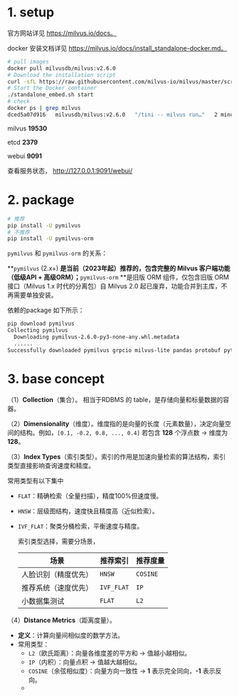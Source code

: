 # 1. setup

官方网站详见  https://milvus.io/docs。

docker 安装文档详见  https://milvus.io/docs/install_standalone-docker.md。

```sh
# pull images
docker pull milvusdb/milvus:v2.6.0
# Download the installation script
curl -sfL https://raw.githubusercontent.com/milvus-io/milvus/master/scripts/standalone_embed.sh -o standalone_embed.sh
# Start the Docker container
./standalone_embed.sh start
# check
docker ps | grep milvus
dced5a07d916   milvusdb/milvus:v2.6.0   "/tini -- milvus run…"   2 minutes ago   Up 2 minutes (healthy)   0.0.0.0:2379->2379/tcp, :::2379->2379/tcp, 0.0.0.0:9091->9091/tcp, :::9091->9091/tcp, 0.0.0.0:19530->19530/tcp, :::19530->19530/tcp   milvus-standalone
```

milvus **19530**

etcd **2379**

webui **9091**

查看服务状态， http://127.0.0.1:9091/webui/

# 2. package



```sh
# 推荐
pip install -U pymilvus
# 不推荐
pip install -U pymilvus-orm
```

`pymilvus` 和 `pymilvus-orm` 的关系：

**`pymilvus` (2.x+) **是当前（2023年起）推荐的，包含完整的 Milvus 客户端功能（低级API + 高级ORM）；**`pymilvus-orm` **是旧版 ORM 组件，仅包含旧版 ORM 接口（Milvus 1.x 时代的分离包）自 Milvus 2.0 起已废弃，功能合并到主库，不再需要单独安装。

依赖的package 如下所示：

```sh
pip download pymilvus
Collecting pymilvus
  Downloading pymilvus-2.6.0-py3-none-any.whl.metadata 
  ......
Successfully downloaded pymilvus grpcio milvus-lite pandas protobuf python-dotenv setuptools ujson numpy python-dateutil pytz tzdata tqdm six
```



# 3. base concept

（1）**Collection**（集合）。 相当于RDBMS 的 table，是存储向量和标量数据的容器。

（2）**Dimensionality**（维度）。维度指的是向量的长度（元素数量），决定向量空间的结构。例如，`[0.1, -0.2, 0.8, ..., 0.4]` 若包含 **128** 个浮点数 → 维度为 **128**。

（3）**Index Types**（索引类型）。索引的作用是加速向量检索的算法结构，索引类型直接影响查询速度和精度。

常用类型有以下集中

- `FLAT`：精确检索（全量扫描），精度100%但速度慢。

- `HNSW`：层级图结构，速度快且精度高（近似检索）。

- `IVF_FLAT`：聚类分桶检索，平衡速度与精度。

  索引类型选择，需要分场景， 

  | 场景                 | 推荐索引   | 推荐度量 |
  | -------------------- | ---------- | -------- |
  | 人脸识别（精度优先） | `HNSW`     | `COSINE` |
  | 推荐系统（速度优先） | `IVF_FLAT` | `IP`     |
  | 小数据集测试         | `FLAT`     | `L2`     |

（4）**Distance Metrics**（距离度量）。

- **定义**：计算向量间相似度的数学方法。
- 常用类型：
  - `L2`（欧氏距离）：向量各维度差的平方和 → 值越小越相似。
  - `IP`（内积）：向量点积 → 值越大越相似。
  - `COSINE`（余弦相似度）：向量方向一致性 → **1** 表示完全同向，**-1** 表示反向。
  - 